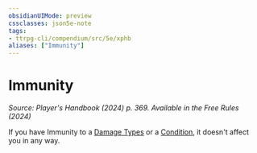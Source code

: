 ```yaml
---
obsidianUIMode: preview
cssclasses: json5e-note
tags:
- ttrpg-cli/compendium/src/5e/xphb
aliases: ["Immunity"]
---
```

# Immunity
*Source: Player's Handbook (2024) p. 369. Available in the Free Rules (2024)* 

If you have Immunity to a [Damage Types](Mechanics/rules/variant-rules/damage-types-xphb.md) or a [Condition](Mechanics/rules/variant-rules/condition-xphb.md), it doesn't affect you in any way.